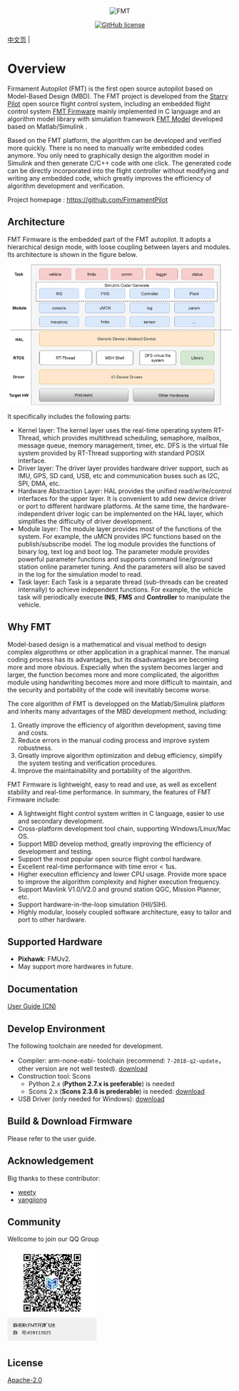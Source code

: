 <p align="center"><img width="200" src="https://github.com/FirmamentPilot/fmt_user_guide_cn/blob/master/figures/logo.png" alt=FMT logo"></p>

<p align="center">
  <a href="/LICENSE"><img src="https://img.shields.io/badge/license-Apache--2.0-brightgreen" alt="GitHub license" /></a>
</p>

[中文页](README_cn.md) |

Overview
============================
Firmament Autopilot (FMT) is the first open source autopilot based on Model-Based Design (MBD). The FMT project is developed from the [Starry Pilot](https://github.com/JcZou/StarryPilot) open source flight control system, including an embedded flight control system [FMT Firmware](https://github.com/FirmamentPilot/FMT_Firmware) mainly implemented in C language and an algorithm model library with simulation framework [FMT Model](https://github.com/FirmamentPilot/FMT_Model) developed based on Matlab/Simulink .

Based on the FMT platform, the algorithm can be developed and verified more quickly. There is no need to manually write embedded codes anymore. You only need to graphically design the algorithm model in Simulink and then generate C/C++ code with one click. The generated code can be directly incorporated into the flight controller without modifying and writing any embedded code, which greatly improves the efficiency of algorithm development and verification.

Project homepage : https://github.com/FirmamentPilot

## Architecture
FMT Firmware is the embedded part of the FMT autopilot. It adopts a hierarchical design mode, with loose coupling between layers and modules. Its architecture is shown in the figure below.

![fmt_structure](figures/fmt_struct.png)

It specifically includes the following parts:

- Kernel layer: The kernel layer uses the real-time operating system RT-Thread, which provides multithread scheduling, semaphore, mailbox, message queue, memory management, timer, etc. DFS is the virtual file system provided by RT-Thread supporting with standard POSIX interface.
- Driver layer: The driver layer provides hardware driver support, such as IMU, GPS, SD card, USB, etc and communication buses such as I2C, SPI, DMA, etc.
- Hardware Abstraction Layer: HAL provides the unified read/write/control  interfaces for the upper layer. It is convenient to add new device driver or port to different hardware platforms. At the same time, the hardware-independent driver logic can be implemented on the HAL layer, which simplifies the difficulty of driver development.
- Module layer: The module layer provides most of the functions of the system. For example, the uMCN provides IPC functions based on the publish/subscribe model. The log module provides the functions of binary log, text log and boot log. The parameter module provides powerful parameter functions and supports command line/ground station online parameter tuning. And the parameters will also be saved in the log for the simulation model to read.
- Task layer: Each Task is a separate thread (sub-threads can be created internally) to achieve independent functions. For example, the vehicle task will periodically execute **INS**, **FMS** and **Controller** to manipulate the vehicle. 

## Why FMT
Model-based design is a mathematical and visual  method to design complex algprothms or other application in a graphical manner. The manual coding process has its advantages, but its disadvantages are becoming more and more obvious. Especially when the system becomes larger and larger, the function becomes more and more complicated, the algorithm module using handwriting becomes more and more difficult to maintain, and the security and portability of the code will inevitably become worse.

The core algorithm of FMT is developped on the Matlab/Simulink platform and inherits many advantages of the MBD development method, including:

1. Greatly improve the efficiency of algorithm development, saving time and  costs.
2. Reduce errors in the manual coding process and improve system robustness.
3. Greatly improve algorithm optimization and debug efficiency, simplify the system testing and verification procedures.
4. Improve the maintainability and portability of the algorithm.

FMT Firmware is lightweight, easy to read and use, as well as excellent stability and real-time performance. In summary, the features of FMT Firmware include:

- A lightweight flight control system written in C language, easier to use and  secondary development.
- Cross-platform development tool chain, supporting Windows/Linux/Mac OS.
- Support MBD develop method, greatly improving the efficiency of development and testing.
- Support the most popular open source flight control hardware.
- Excellent real-time performance with time error < 1us.
- Higher execution efficiency and lower CPU usage. Provide more space to improve the algorithm complexity and higher execution frequency.
- Support Mavlink V1.0/V2.0 and  ground station QGC, Mission Planner, etc.
- Support hardware-in-the-loop simulation (HIl/SIH).
- Highly modular, loosely coupled software architecture, easy to tailor and port to other hardware.

## Supported Hardware
- **Pixhawk**: FMUv2.
-  May support more hardwares in future. 

## Documentation
[User Guide (CN)](https://github.com/FirmamentPilot/fmt_user_guide_cn)

## Develop Environment
The following toolchain are needed for development.

- Compiler: arm-none-eabi- toolchain (recommend: `7-2018-q2-update`，other version are not well tested). [download](https://developer.arm.com/tools-and-software/open-source-software/developer-tools/gnu-toolchain/gnu-rm/downloads)
- Construction tool: Scons
  - Python 2.x (**Python 2.7.x is preferable**) is needed
  - Scons 2.x (**Scons 2.3.6 is prederable**) is needed: [download](https://sourceforge.net/projects/scons/files/scons/2.3.6/)
- USB Driver (only needed for Windows): [download](https://www.st.com/en/development-tools/stsw-stm32102.html)
  
## Build & Download Firmware
Please refer to the user guide.

## Acknowledgement
Big thanks to these contributor:
- [weety](https://github.com/weety)
- [yangjiong](https://github.com/yangjion)

## Community
Wellcome to join our QQ Group
<p align="left"><img width="200" src="figures/QR_code.png" alt=QR code"></p>
  
## License
[Apache-2.0](./LICENSE)
